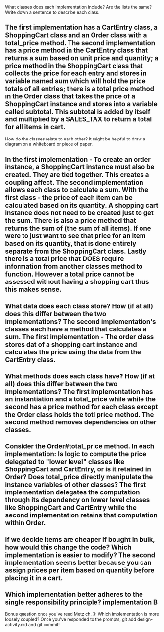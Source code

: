 What classes does each implementation include? Are the lists the same?
Write down a sentence to describe each class.

The first implementation has a CartEntry class, a ShoppingCart class and an Order class with a total_price method. The second implementation has a price method  in the CartEntry class that returns a sum based on unit price and quantity; a price method in the ShoppingCart class that collects the price for each entry and stores in variable named sum which will hold the price totals of all entries; there is a total price method in the Order class that takes the price of a ShoppingCart instance and stores into a variable called subtotal. This subtotal is added by itself and multiplied by a SALES_TAX to return a total for all items in cart.
----------
How do the classes relate to each other? It might be helpful to draw a diagram on a whiteboard or piece of paper.

In the first implementation - To create an order instance, a ShoppingCart instance must also be created. They are tied together. This creates a coupling affect. The second implementation allows each class to calculate a sum. With the first class - the price of each item can be calculated based on its quantity. A shopping cart instance does not need to be created just to get the sum. There is also a price method that returns the sum of (the sum of all items). If one were to just want to see that price for an item based on its quantity, that is done entirely separate from the ShoppingCart class. Lastly there is a total price that DOES require information from another classes method to function. However a total price cannot be assessed without having a shopping cart thus this makes sense.
-----
What data does each class store? How (if at all) does this differ between the two implementations?
The second implementation's classes each have a method that calculates a sum. The first implementation - The order class stores dat of a shopping cart instance and calculates the price using the data from the CartEntry class.
-----
What methods does each class have? How (if at all) does this differ between the two implementations?
The first implementation has an instantiation and a total_price while while the second has a price method for each class except the Order class holds the totl price method. The second method removes dependencies on other classes.
-----
Consider the Order#total_price method. In each implementation:
Is logic to compute the price delegated to "lower level" classes like ShoppingCart and CartEntry, or is it retained in Order?
Does total_price directly manipulate the instance variables of other classes?
The first implementation delegates the computation through its dependency on lower level classes like ShoppingCart and CartEntry while the second implementation retains that computation within Order.
----
If we decide items are cheaper if bought in bulk, how would this change the code? Which implementation is easier to modify? The second implementation seems better because you can assign prices per item based on quantity before placing it in a cart. 
----
Which implementation better adheres to the single responsibility principle?
implementation B
----

Bonus question once you've read Metz ch. 3: Which implementation is more loosely coupled?
Once you've responded to the prompts, git add design-activity.md and git commit!
